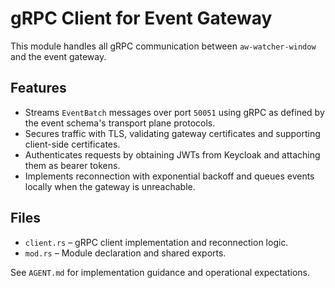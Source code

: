 # gRPC Client for Event Gateway

This module handles all gRPC communication between `aw-watcher-window` and the event gateway.

## Features
- Streams `EventBatch` messages over port `50051` using gRPC as defined by the event schema's transport plane protocols.
- Secures traffic with TLS, validating gateway certificates and supporting client-side certificates.
- Authenticates requests by obtaining JWTs from Keycloak and attaching them as bearer tokens.
- Implements reconnection with exponential backoff and queues events locally when the gateway is unreachable.

## Files
- `client.rs` – gRPC client implementation and reconnection logic.
- `mod.rs` – Module declaration and shared exports.

See `AGENT.md` for implementation guidance and operational expectations.
